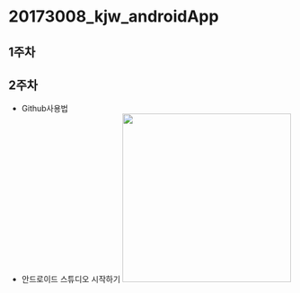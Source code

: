 # 20173008_kjw_androidApp

## 1주차

## 2주차
  - Github사용법
  - 안드로이드 스튜디오 시작하기
<img width="300" height="300" src="./png/귀엽지.jpg"></img>
